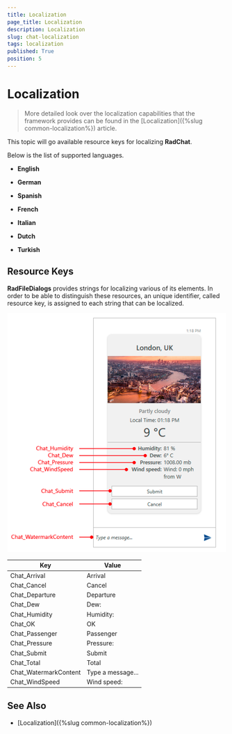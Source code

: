 ```yaml
---
title: Localization
page_title: Localization
description: Localization
slug: chat-localization
tags: localization
published: True
position: 5
---
```


# Localization

> More detailed look over the localization capabilities that the framework provides can be found in the [Localization]({%slug common-localization%}) article.

This topic will go available resource keys for localizing __RadChat__.

Below is the list of supported languages.

* **English**

* **German**

* **Spanish**

* **French**

* **Italian**

* **Dutch**

* **Turkish**

## Resource Keys

__RadFileDialogs__ provides strings for localizing various of its elements. In order to be able to distinguish these resources, an unique identifier, called resource key, is assigned to each string that can be localized.

![RadChat Localization](images/RadChat_Localization_01.png)

Key	|	Value
---	|	---	
Chat_Arrival | Arrival
Chat_Cancel | Cancel
Chat_Departure | Departure
Chat_Dew | Dew:
Chat_Humidity | Humidity:
Chat_OK | OK
Chat_Passenger | Passenger
Chat_Pressure | Pressure:
Chat_Submit | Submit
Chat_Total | Total
Chat_WatermarkContent | Type a message...
Chat_WindSpeed | Wind speed:



## See Also

* [Localization]({%slug common-localization%})